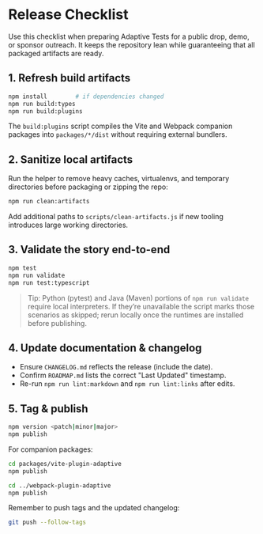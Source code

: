 # Release Checklist

Use this checklist when preparing Adaptive Tests for a public drop, demo, or
sponsor outreach. It keeps the repository lean while guaranteeing that all
packaged artifacts are ready.

## 1. Refresh build artifacts

```bash
npm install        # if dependencies changed
npm run build:types
npm run build:plugins
```

The `build:plugins` script compiles the Vite and Webpack companion packages into
`packages/*/dist` without requiring external bundlers.

## 2. Sanitize local artifacts

Run the helper to remove heavy caches, virtualenvs, and temporary directories
before packaging or zipping the repo:

```bash
npm run clean:artifacts
```

Add additional paths to `scripts/clean-artifacts.js` if new tooling introduces
large working directories.

## 3. Validate the story end-to-end

```bash
npm test
npm run validate
npm run test:typescript
```

> Tip: Python (pytest) and Java (Maven) portions of `npm run validate` require
> local interpreters. If they’re unavailable the script marks those scenarios as
> skipped; rerun locally once the runtimes are installed before publishing.

## 4. Update documentation & changelog

- Ensure `CHANGELOG.md` reflects the release (include the date).
- Confirm `ROADMAP.md` lists the correct "Last Updated" timestamp.
- Re-run `npm run lint:markdown` and `npm run lint:links` after edits.

## 5. Tag & publish

```bash
npm version <patch|minor|major>
npm publish
```

For companion packages:

```bash
cd packages/vite-plugin-adaptive
npm publish

cd ../webpack-plugin-adaptive
npm publish
```

Remember to push tags and the updated changelog:

```bash
git push --follow-tags
```
